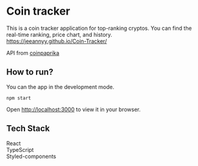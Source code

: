 # Coin tracker

This is a coin tracker application for top-ranking cryptos. You can find the real-time ranking, price chart, and history.\
https://jeeannyy.github.io/Coin-Tracker/


API from
[coinpaprika](https://coinpaprika.com/ko/)

## How to run?

You can the app in the development mode.

```
npm start
```
Open [http://localhost:3000](http://localhost:3000) to view it in your browser.

## Tech Stack
React\
TypeScript\
Styled-components

